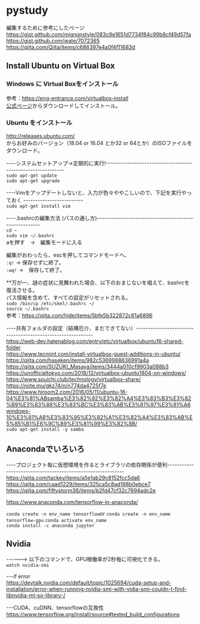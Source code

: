 # pystudy
編集するために参考にしたページ
https://gist.github.com/mignonstyle/083c9e1651d7734f84c99b8cf49d57fa
https://gist.github.com/wate/7072365  
https://qiita.com/Qiita/items/c686397e4a0f4f11683d

## Install Ubuntu on Virtual Box
### Windows に Virtual Boxをインストール
参考：https://eng-entrance.com/virtualbox-install  
[公式ページ](https://www.virtualbox.org/)からダウンロードしてインストール。

### Ubuntu をインストール
http://releases.ubuntu.com/  
からお好みのバージョン（18.04 or 16.04 とか32 or 64とか）のISOファイルをダウンロード。

----システムセットアップ->定期的に実行!------------------------------------------------------------  
`sudo apt-get update`  
`sudo apt-get upgrade`

----Vimをアップデートしないと、入力が色々ややこしいので、下記を実行やっておく -------------------------  
`sudo apt-get install vim`

----.bashrcの編集方法 (パスの通し方)------------------------------------------------------  
`cd ~`  
`sudo vim ~/.bashrc`  
aを押す　→　編集モードに入る  

編集がおわったら、escを押してコマンドモードへ、  
`:q!` → 保存せずに終了。  
`:wq!` →　保存して終了。  


**万が一、謎の症状に見舞われた場合、以下のおまじないを唱えて、bashrcを復活させる。  
パス情報を含めて、すべての設定がリセットされる。  
`sudo /bin/cp /etc/skel/.bashrc ~/`  
`source ~/.bashrc`  
参考：https://qiita.com/hide/items/5bfe5b322872c61a6896

----共有フォルダの設定（結構厄介、まだできてない）------------------------------------------------------------  
https://web-dev.hatenablog.com/entry/etc/virtualbox/ubuntu16-shared-folder  
https://www.tecmint.com/install-virtualbox-guest-additions-in-ubuntu/  
https://qiita.com/haseken/items/982c5369988636991a4a  
https://qiita.com/SUZUKI_Masaya/items/3444a010cf9903a088b3  
https://unofficialtokyo.com/2018/12/virtualbox-ubuntu1804-on-windows/  
https://www.souichi.club/technology/virtualbox-share/  
https://note.mu/gkz74/n/n774da4725f7e  
https://www.hiroom2.com/2016/05/11/ubuntu-16-04%E3%81%ABsamba%E3%82%92%E3%82%A4%E3%83%B3%E3%82%B9%E3%83%88%E3%83%BC%E3%83%AB%E3%81%97%E3%81%A6windows-10%E3%81%A8%E3%83%95%E3%82%A1%E3%82%A4%E3%83%AB%E5%85%B1%E6%9C%89%E3%81%99%E3%82%8B/  
`sudo apt-get install -y samba`  

## Anacondaでいろいろ
----プロジェクト毎に仮想環境を作るとライブラリの依存関係が便利------------------------------------------------------------ 
https://qiita.com/tackey/items/a5e1ab29c8152fcc5da6  
https://qiita.com/caad1229/items/325ca5c8ad198b0ebce7  
https://qiita.com/fiftystorm36/items/b2fd47cf32c7694adc2e  

https://www.anaconda.com/tensorflow-in-anaconda/

`conda create -n env_name tensorflow`or 
`conda create -n env_name tensorflow-gpu` 
`conda activate env_name`  
`conda install -c anaconda jupyter`

## Nvidia
------> 以下のコマンドで、GPU稼働率が2秒毎に可視化できる。  
`watch nvidia-smi`  

---if error  
https://devtalk.nvidia.com/default/topic/1025694/cuda-setup-and-installation/error-when-running-nvidia-smi-with-vidia-smi-couldn-t-find-libnvidia-ml-so-library-/

---CUDA、cuDNN、tensorflowの互換性  
https://www.tensorflow.org/install/source#tested_build_configurations
